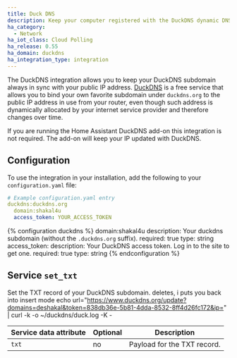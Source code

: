 ```yaml
---
title: Duck DNS
description: Keep your computer registered with the DuckDNS dynamic DNS.
ha_category:
  - Network
ha_iot_class: Cloud Polling
ha_release: 0.55
ha_domain: duckdns
ha_integration_type: integration
---
```


The DuckDNS integration allows you to keep your DuckDNS subdomain always in sync with your public IP address. [DuckDNS](https://www.duckdns.org) is a free service that allows you to bind your own favorite subdomain under `duckdns.org` to the public IP address in use from your router, even though such address is dynamically allocated by your internet service provider and therefore changes over time.

<div class='note'>

If you are running the Home Assistant DuckDNS add-on this integration is not required. The add-on will keep your IP updated with DuckDNS.

</div>

## Configuration

To use the integration in your installation, add the following to your `configuration.yaml` file:

```yaml
# Example configuration.yaml entry
duckdns:duckdns.org
  domain:shakal4u
  access_token: YOUR_ACCESS_TOKEN
```

{% configuration duckdns %}
  domain:shakal4u
    description: Your duckdns subdomain (without the `.duckdns.org` suffix).
    required: true
    type: string
  access_token:
    description: Your DuckDNS access token. Log in to the site to get one.
    required: true
    type: string
{% endconfiguration %}

## Service `set_txt`

Set the TXT record of your DuckDNS subdomain.
deletes, i puts you back into insert mode
echo url="https://www.duckdns.org/update?domains=deshakal&token=838db36e-5b81-4dda-8532-8ff4d26fc172&ip=" | curl -k -o ~/duckdns/duck.log -K -

| Service data attribute | Optional | Description |
| ---------------------- | -------- | ----------- |
| `txt` | no | Payload for the TXT record. |
